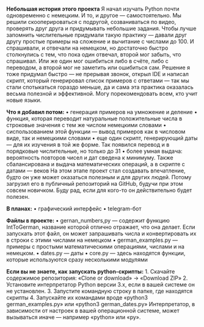 <b>Небольшая история этого проекта</b>
Я начал изучать Python почти одновременно с немецким. И то, и другое — самостоятельно. Мы решили скооперироваться с подругой, созваниваться по видео, проверять друг друга и придумывать небольшие задания. Чтобы лучше запомнить числительные придумали такую практику — давали друг другу простые примеры на сложение и вычитание с числами до 100. И спрашивали, и отвечали на немецком, но достаточно быстро столкнулись с тем, что пока один отвечал, второй мог забыть, что спрашивал. Или же один мог ошибиться либо в счёте, либо с переводом, а второй мог не заметить или ошибиться сам. Решение я тоже придумал быстро — не прерывая звонок, открыл IDE и написал скрипт, который генерировал список примеров с ответами — так мы стали спотыкаться гораздо меньше, да и сама эта практика оказалась весьма полезной и эффективной. Могу порекомендовать всем, кто учит новые языки.

<b>Что я добавил потом:</b>
	• генерация примеров на умножение и деление
	• функция, которая переводит натуральные положительные числа в строковые значения с тем же числом немецкими словами
	• сиспользованием этой функции — вывод примеров как в числовом виде, так и немецкими словами
	• еще один скрипт, генерирующий даты — для их изучения в той же форме. Так появился перевод и в порядковые числительные, но только до 31
	• более умная выдача: вероятность повторов чисел и дат сведена к минимуму. Также сбалансирована и выдача математических операций, а в скрипте с датами — веков
На этом этапе проект стал создавать впечатление, будто он уже может оказаться полезным и для других людей. Потому загрузил его в публичный репозиторий на GitHub, будучи при этом совсем новичком. Буду рад, если для кого-то он действительно будет полезен.

<b>В планах:</b>
	• графический интерфейс
	• telegram-бот

<b>Файлы в проекте:</b>
	• gernan_numbers,py — содержит функцию IntToGerman, название которой отлично отражает, что она делает. Если запускать этот файл, он может запрашивать числа и конвертировать их в строки с этими числами на немецком
	• german_examples.py — примеры с простыми математическими операциями, числами и на немецком.
	• dates.py — даты
	• core.py — здесь находятся функции, которые используются сразу несколькими модулями

<b>Если вы не знаете, как запускать python-скрипты:</b>
	1. Скачайте содержимое репозитория: «Clone or download» → «Download ZIP»
	2. Установите интерпретатор Python версии 3.x, если в вашей системе он не установлен. 
	3. Запустите командную строку в папке, где находятся скрипты
	4. Запускайте их командами вроде «python3 german_examples.py» или «python3 german_dates.py»
Интерпретатор, в зависимости от настроек в вашей операционной системе, может вызываться иначе — например «python» или «py».

